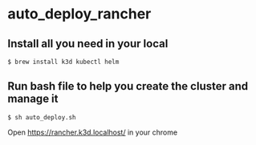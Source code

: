 # auto_deploy_rancher

## Install all you need in your local

```
$ brew install k3d kubectl helm
```
## Run bash file to help you create the cluster and manage it

```
$ sh auto_deploy.sh
```

Open https://rancher.k3d.localhost/ in your chrome
